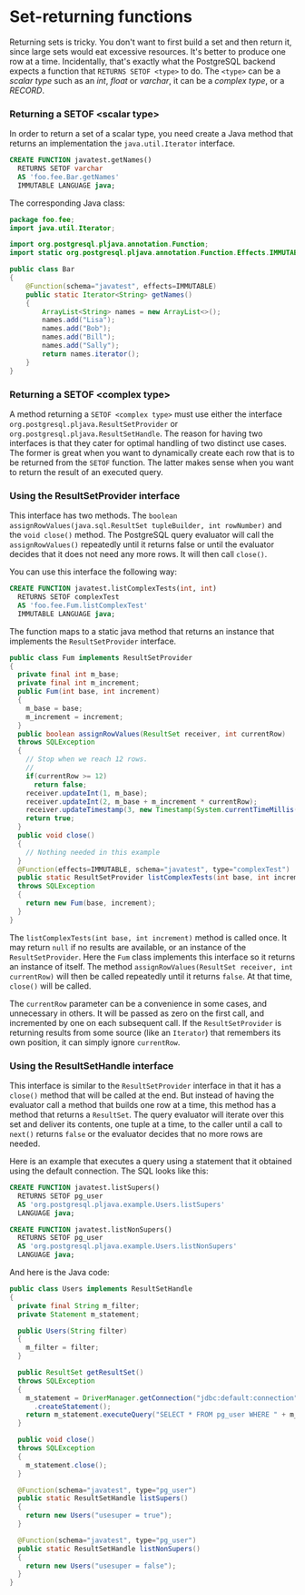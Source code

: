 # Set-returning functions

Returning sets is tricky. You don't want to first build a set and then return
it, since large sets would eat excessive resources. It's better to produce
one row at a time. Incidentally, that's exactly what the PostgreSQL backend
expects a function that `RETURNS SETOF <type>` to do. The `<type>` can be a
_scalar type_ such as an _int_, _float_ or _varchar_, it can be a
_complex type_, or a _RECORD_.

### Returning a SETOF &lt;scalar type&gt;

In order to return a set of a scalar type, you need create a Java method that
returns an implementation the `java.util.Iterator` interface.

```sql
CREATE FUNCTION javatest.getNames()
  RETURNS SETOF varchar
  AS 'foo.fee.Bar.getNames'
  IMMUTABLE LANGUAGE java;
```
The corresponding Java class:
```java
package foo.fee;
import java.util.Iterator;

import org.postgresql.pljava.annotation.Function;
import static org.postgresql.pljava.annotation.Function.Effects.IMMUTABLE;

public class Bar
{
    @Function(schema="javatest", effects=IMMUTABLE)
    public static Iterator<String> getNames()
    {
        ArrayList<String> names = new ArrayList<>();
        names.add("Lisa");
        names.add("Bob");
        names.add("Bill");
        names.add("Sally");
        return names.iterator();
    }
}
```

### Returning a SETOF &lt;complex type&gt;

A method returning a `SETOF <complex type>` must use either the interface
`org.postgresql.pljava.ResultSetProvider` or
`org.postgresql.pljava.ResultSetHandle`. The reason for having two interfaces
is that they cater for optimal handling of two distinct use cases. The former
is great when you want to dynamically create each row that is to be returned
from the `SETOF` function. The latter makes sense when you want to return the
result of an executed query.

### Using the ResultSetProvider interface

This interface has two methods. The
`boolean assignRowValues(java.sql.ResultSet tupleBuilder, int rowNumber)`
and the `void close()` method. The PostgreSQL query evaluator will call the
`assignRowValues()` repeatedly until it returns false or until the evaluator
decides that it does not need any more rows. It will then call `close()`.

You can use this interface the following way:
```sql
CREATE FUNCTION javatest.listComplexTests(int, int)
  RETURNS SETOF complexTest
  AS 'foo.fee.Fum.listComplexTest'
  IMMUTABLE LANGUAGE java;
```

The function maps to a static java method that returns an instance that
implements the `ResultSetProvider` interface.

```java
public class Fum implements ResultSetProvider
{
  private final int m_base;
  private final int m_increment;
  public Fum(int base, int increment)
  {
    m_base = base;
    m_increment = increment;
  }
  public boolean assignRowValues(ResultSet receiver, int currentRow)
  throws SQLException
  {
    // Stop when we reach 12 rows.
    //
    if(currentRow >= 12)
      return false;
    receiver.updateInt(1, m_base);
    receiver.updateInt(2, m_base + m_increment * currentRow);
    receiver.updateTimestamp(3, new Timestamp(System.currentTimeMillis()));
    return true;
  }
  public void close()
  {
  	// Nothing needed in this example
  }
  @Function(effects=IMMUTABLE, schema="javatest", type="complexTest")
  public static ResultSetProvider listComplexTests(int base, int increment)
  throws SQLException
  {
    return new Fum(base, increment);
  }
}
```
The `listComplexTests(int base, int increment)` method is called once. It may
return `null` if no results are available, or an instance of the
`ResultSetProvider`. Here the `Fum` class implements this interface so it
returns an instance of itself. The method
`assignRowValues(ResultSet receiver, int currentRow)`
will then be called repeatedly until it returns `false`. At that
time, `close()` will be called.

The `currentRow` parameter can be a convenience in some cases, and
unnecessary in others. It will be passed as zero on the first call,
and incremented by one on each subsequent call. If the `ResultSetProvider`
is returning results from some source (like an `Iterator`) that remembers its
own position, it can simply ignore `currentRow`.

### Using the ResultSetHandle interface

This interface is similar to the `ResultSetProvider` interface in that it has a
`close()` method that will be called at the end. But instead of having
the evaluator call a method that builds one row at a time, this method has a
method that returns a `ResultSet`. The query evaluator will iterate over
this set and deliver its contents, one tuple at a time, to the caller until a
call to `next()` returns `false` or the evaluator decides that no more
rows are needed.

Here is an example that executes a query using a statement that it obtained
using the default connection. The SQL looks like this:

```sql
CREATE FUNCTION javatest.listSupers()
  RETURNS SETOF pg_user
  AS 'org.postgresql.pljava.example.Users.listSupers'
  LANGUAGE java;

CREATE FUNCTION javatest.listNonSupers()
  RETURNS SETOF pg_user
  AS 'org.postgresql.pljava.example.Users.listNonSupers'
  LANGUAGE java;
```
And here is the Java code:
```java
public class Users implements ResultSetHandle
{
  private final String m_filter;
  private Statement m_statement;

  public Users(String filter)
  {
    m_filter = filter;
  }

  public ResultSet getResultSet()
  throws SQLException
  {
    m_statement = DriverManager.getConnection("jdbc:default:connection")
      .createStatement();
    return m_statement.executeQuery("SELECT * FROM pg_user WHERE " + m_filter);
  }

  public void close()
  throws SQLException
  {
    m_statement.close();
  }

  @Function(schema="javatest", type="pg_user")
  public static ResultSetHandle listSupers()
  {
    return new Users("usesuper = true");
  }

  @Function(schema="javatest", type="pg_user")
  public static ResultSetHandle listNonSupers()
  {
    return new Users("usesuper = false");
  }
}
```

